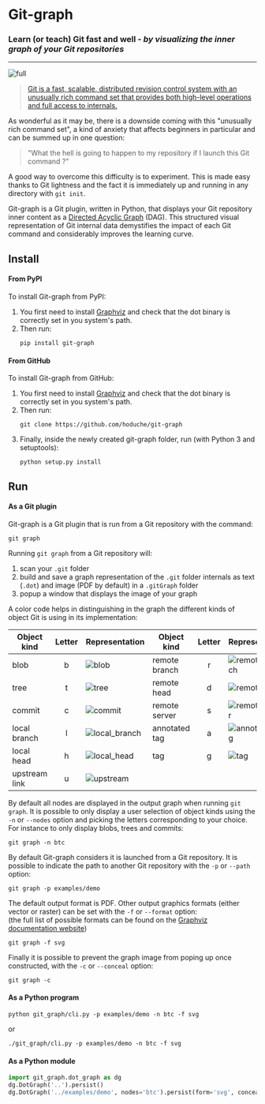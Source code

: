 # Git-graph

### Learn (or teach) Git fast and well - *by visualizing the inner graph of your Git repositories*
___

![full](doc/sample_full.dot.svg)

> [Git is a fast, scalable, distributed revision control system with an unusually rich command set
that provides both high-level operations and full access to internals.](https://git-scm.com/docs/git)

As wonderful as it may be, there is a downside coming with this "unusually rich command set", a kind of anxiety that affects beginners in particular and can be summed up in one question:
> "What the hell is going to happen to my repository if I launch this Git command ?"

A good way to overcome this difficulty is to experiment.
This is made easy thanks to Git lightness and the fact it is immediately up and running in any directory with `git init`.

Git-graph is a Git plugin, written in Python, that displays your Git repository inner content as a [Directed Acyclic Graph](https://en.wikipedia.org/wiki/Directed_acyclic_graph) (DAG).
This structured visual representation of Git internal data demystifies the impact of each Git command and considerably improves the learning curve.

## Install

#### From PyPI
To install Git-graph from PyPI:
1. You first need to install [Graphviz](https://www.graphviz.org/download/) and check that the dot binary is correctly set in you system's path.  
2. Then run: 
    ```
    pip install git-graph
    ```

#### From GitHub
To install Git-graph from GitHub:
1. You first need to install [Graphviz](https://www.graphviz.org/download/) and check that the dot binary is correctly set in you system's path.  
2. Then run:
    ```
    git clone https://github.com/hoduche/git-graph
    ```
3. Finally, inside the newly created git-graph folder, run (with Python 3 and setuptools):
    ```
    python setup.py install
    ```

## Run

#### As a Git plugin
Git-graph is a Git plugin that is run from a Git repository with the command:
```
git graph
```

Running `git graph` from a Git repository will:
1. scan your `.git` folder
2. build and save a graph representation of the `.git` folder internals as text (`.dot`) and image (PDF by default) in a `.gitGraph` folder
3. popup a window that displays the image of your graph

A color code helps in distinguishing in the graph the different kinds of object Git is using in its implementation:

| Object kind    | Letter | Representation                                     | Object kind    | Letter | Representation                                     |
| -------------- | :----: | -------------------------------------------------- | -------------- | :----: | -------------------------------------------------- |
| blob           | b      | ![blob](doc/sample_blob.dot.svg)                   | remote branch  | r      | ![remote_branch](doc/sample_remote_branch.dot.svg) |
| tree           | t      | ![tree](doc/sample_tree.dot.svg)                   | remote head    | d      | ![remote_head](doc/sample_remote_head.dot.svg)     |
| commit         | c      | ![commit](doc/sample_commit.dot.svg)               | remote server  | s      | ![remote_server](doc/sample_remote_server.dot.svg) |
| local branch   | l      | ![local_branch](doc/sample_local_branch.dot.svg)   | annotated tag  | a      | ![annotated_tag](doc/sample_annotated_tag.dot.svg) |
| local head     | h      | ![local_head](doc/sample_local_head.dot.svg)       | tag            | g      | ![tag](doc/sample_tag.dot.svg)                     |
| upstream link  | u      | ![upstream](doc/sample_upstream.dot.svg)           |

By default all nodes are displayed in the output graph when running `git graph`.
It is possible to only display a user selection of object kinds using the `-n` or `--nodes` option and picking the letters corresponding to your choice.   
For instance to only display blobs, trees and commits:
```
git graph -n btc
```

By default Git-graph considers it is launched from a Git repository.
It is possible to indicate the path to another Git repository with the `-p` or `--path` option:
```
git graph -p examples/demo
```

The default output format is PDF.
Other output graphics formats (either vector or raster) can be set with the `-f` or `--format` option:  
(the full list of possible formats can be found on the [Graphviz documentation website](https://graphviz.gitlab.io/_pages/doc/info/output.html))
```
git graph -f svg
```

Finally it is possible to prevent the graph image from poping up once constructed, with the `-c` or `--conceal` option:
```
git graph -c
```

#### As a Python program
```
python git_graph/cli.py -p examples/demo -n btc -f svg
```
or
```
./git_graph/cli.py -p examples/demo -n btc -f svg
```

#### As a Python module

```python
import git_graph.dot_graph as dg
dg.DotGraph('..').persist()
dg.DotGraph('../examples/demo', nodes='btc').persist(form='svg', conceal=True)
```
